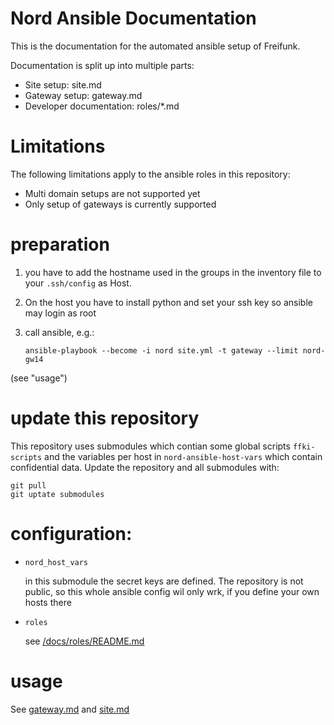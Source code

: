 Nord Ansible Documentation
==========================

This is the documentation for the automated ansible setup of Freifunk.

Documentation is split up into multiple parts:
 - Site setup: site.md
 - Gateway setup: gateway.md
 - Developer documentation: roles/*.md

# Limitations

The following limitations apply to the ansible roles in this repository:
 - Multi domain setups are not supported yet
 - Only setup of gateways is currently supported

# preparation

1. you have to add the hostname used in the groups in the inventory file to your `.ssh/config` as Host.
2. On the host you have to install python and set your ssh key so ansible may login as root
3. call ansible, e.g.:

       ansible-playbook --become -i nord site.yml -t gateway --limit nord-gw14
  (see "usage")

# update this repository

This repository uses submodules which contian some global scripts `ffki-scripts`
and the variables per host in `nord-ansible-host-vars` which contain confidential
data. Update the repository and all submodules with:

    git pull
    git uptate submodules

# configuration:

 - `nord_host_vars`

      in this submodule the secret keys are defined. The repository is not public, so
      this whole ansible config wil only wrk, if you define your own hosts there

 - `roles`

      see [/docs/roles/README.md](/docs/roles/README.md)

# usage

See [gateway.md](gateway.md) and [site.md](site.md)

